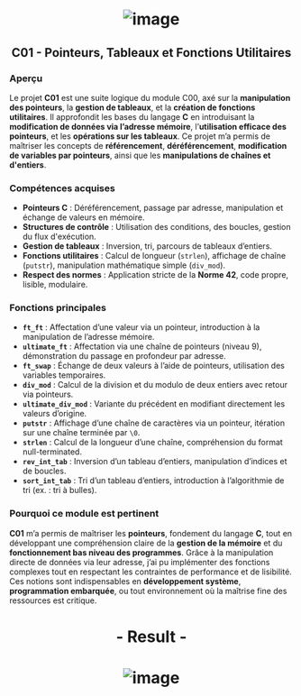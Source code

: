# <p align="center"> ![image](https://github.com/ChrstphrChevalier/42Pool/assets/146819291/160076df-8d5d-491d-82ba-75e894906331) </p>

## <p align="center"> C01 - Pointeurs, Tableaux et Fonctions Utilitaires </p>

### Aperçu
Le projet **C01** est une suite logique du module C00, axé sur la **manipulation des pointeurs**, la **gestion de tableaux**, et la **création de fonctions utilitaires**. Il approfondit les bases du langage **C** en introduisant la **modification de données via l’adresse mémoire**, l’**utilisation efficace des pointeurs**, et les **opérations sur les tableaux**. Ce projet m’a permis de maîtriser les concepts de **référencement**, **déréférencement**, **modification de variables par pointeurs**, ainsi que les **manipulations de chaînes et d'entiers**.

### Compétences acquises
- **Pointeurs C** : Déréférencement, passage par adresse, manipulation et échange de valeurs en mémoire.
- **Structures de contrôle** : Utilisation des conditions, des boucles, gestion du flux d'exécution.
- **Gestion de tableaux** : Inversion, tri, parcours de tableaux d’entiers.
- **Fonctions utilitaires** : Calcul de longueur (`strlen`), affichage de chaîne (`putstr`), manipulation mathématique simple (`div_mod`).
- **Respect des normes** : Application stricte de la **Norme 42**, code propre, lisible, modulaire.

### Fonctions principales
- **`ft_ft`** : Affectation d’une valeur via un pointeur, introduction à la manipulation de l’adresse mémoire.
- **`ultimate_ft`** : Affectation via une chaîne de pointeurs (niveau 9), démonstration du passage en profondeur par adresse.
- **`ft_swap`** : Échange de deux valeurs à l’aide de pointeurs, utilisation des variables temporaires.
- **`div_mod`** : Calcul de la division et du modulo de deux entiers avec retour via pointeurs.
- **`ultimate_div_mod`** : Variante du précédent en modifiant directement les valeurs d’origine.
- **`putstr`** : Affichage d’une chaîne de caractères via un pointeur, itération sur une chaîne terminée par `\0`.
- **`strlen`** : Calcul de la longueur d’une chaîne, compréhension du format null-terminated.
- **`rev_int_tab`** : Inversion d’un tableau d’entiers, manipulation d’indices et de boucles.
- **`sort_int_tab`** : Tri d’un tableau d’entiers, introduction à l’algorithmie de tri (ex. : tri à bulles).

### Pourquoi ce module est pertinent
**C01** m’a permis de maîtriser les **pointeurs**, fondement du langage **C**, tout en développant une compréhension claire de la **gestion de la mémoire** et du **fonctionnement bas niveau des programmes**. Grâce à la manipulation directe de données via leur adresse, j’ai pu implémenter des fonctions complexes tout en respectant les contraintes de performance et de lisibilité. Ces notions sont indispensables en **développement système**, **programmation embarquée**, ou tout environnement où la maîtrise fine des ressources est critique.

##

# <p align="center"> - Result - </p>

# <p align="center"> ![image](https://github.com/ChrstphrChevalier/42Pool/assets/146819291/b7f60ec7-0b4c-4e56-b9bb-0a8abe4adba3) </p>
